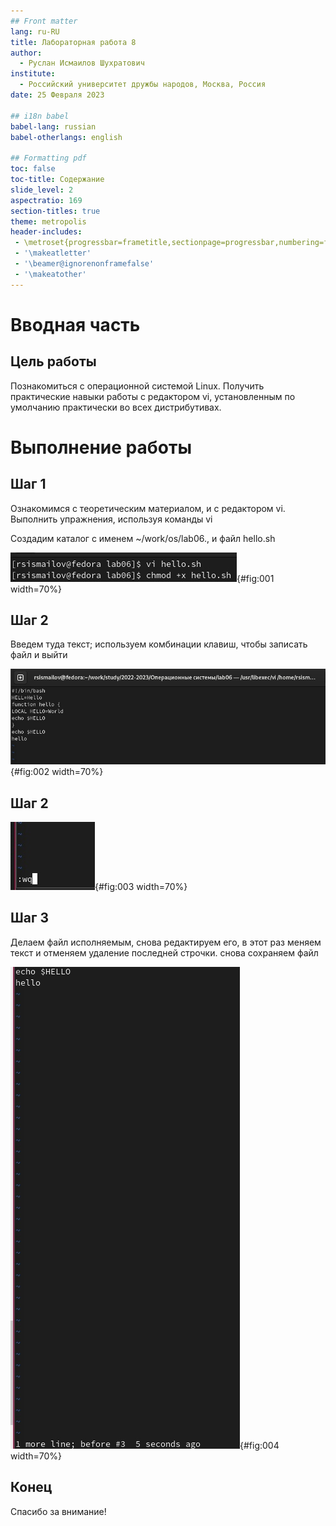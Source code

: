 ```yaml
---
## Front matter
lang: ru-RU
title: Лабораторная работа 8
author:
  - Руслан Исмаилов Шухратович
institute:
  - Российский университет дружбы народов, Москва, Россия
date: 25 Февраля 2023

## i18n babel
babel-lang: russian
babel-otherlangs: english

## Formatting pdf
toc: false
toc-title: Содержание
slide_level: 2
aspectratio: 169
section-titles: true
theme: metropolis
header-includes:
 - \metroset{progressbar=frametitle,sectionpage=progressbar,numbering=fraction}
 - '\makeatletter'
 - '\beamer@ignorenonframefalse'
 - '\makeatother'
---
```


# Вводная часть

## Цель работы

Познакомиться с операционной системой Linux. Получить практические навыки работы с редактором vi, установленным по умолчанию практически во всех дистрибутивах.




# Выполнение работы



## Шаг 1 

Ознакомимся с теоретическим материалом, и с редактором vi.
Bыполнить упражнения, используя команды vi

Создадим каталог с именем ~/work/os/lab06., и файл hello.sh



![1](image/1.jpg){#fig:001 width=70%}

## Шаг 2 

Введем туда текст; используем комбинации клавиш, чтобы записать файл и выйти



![2](image/2.jpg){#fig:002 width=70%}

## Шаг 2



![3](image/3.jpg){#fig:003 width=70%}

## Шаг 3

Делаем файл исполняемым, снова редактируем его, в этот раз меняем текст и отменяем удаление последней строчки. снова сохраняем файл 



![4](image/4.jpg){#fig:004 width=70%}




## Конец

Спасибо за внимание!


